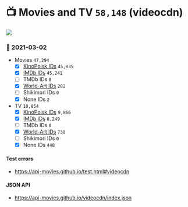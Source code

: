 # :tv: Movies and TV `58,148` (videocdn)

<a href="https://API-Movies.github.io"><img src="https://API-Movies.github.io/banner.png?cache"></a>

### :date: 2021-03-02
- Movies `47,294`
  - [x] <a href="https://API-Movies.github.io/videocdn/movie_kinopoisk_ids.json">KinoPoisk IDs</a> `45,835`
  - [x] <a href="https://API-Movies.github.io/videocdn/movie_imdb_ids.json">IMDb IDs</a> `45,241`
  - [ ] TMDb IDs `0`
  - [x] <a href="https://API-Movies.github.io/videocdn/movie_world_art_ids.json">World-Art IDs</a> `202`
  - [ ] Shikimori IDs `0`
  - [x] None IDs `2`
- TV `10,854`
  - [x] <a href="https://API-Movies.github.io/videocdn/tv_kinopoisk_ids.json">KinoPoisk IDs</a> `9,866`
  - [x] <a href="https://API-Movies.github.io/videocdn/tv_imdb_ids.json">IMDb IDs</a> `8,249`
  - [ ] TMDb IDs `0`
  - [x] <a href="https://API-Movies.github.io/videocdn/tv_world_art_ids.json">World-Art IDs</a> `738`
  - [ ] Shikimori IDs `0`
  - [x] None IDs `448`
#### Test errors
- <a href='https://api-movies.github.io/test.html#videocdn'>https://api-movies.github.io/test.html#videocdn</a>
#### JSON API
- <a href='https://api-movies.github.io/videocdn/index.json'>https://api-movies.github.io/videocdn/index.json</a>
